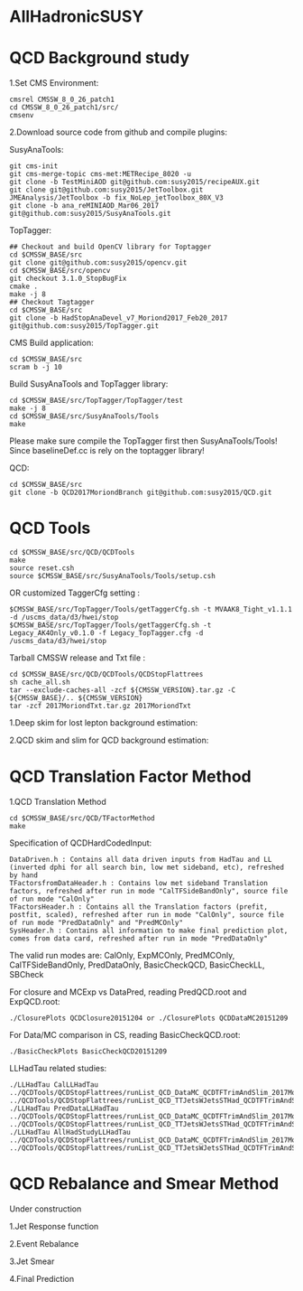 # AllHadronicSUSY
# QCD Background study

1.Set CMS Environment:

```
cmsrel CMSSW_8_0_26_patch1
cd CMSSW_8_0_26_patch1/src/
cmsenv
```
2.Download source code from github and compile plugins:

SusyAnaTools:
```
git cms-init
git cms-merge-topic cms-met:METRecipe_8020 -u
git clone -b TestMiniAOD git@github.com:susy2015/recipeAUX.git
git clone git@github.com:susy2015/JetToolbox.git JMEAnalysis/JetToolbox -b fix_NoLep_jetToolbox_80X_V3
git clone -b ana_reMINIAOD_Mar06_2017 git@github.com:susy2015/SusyAnaTools.git
```

TopTagger:
```
## Checkout and build OpenCV library for Toptagger
cd $CMSSW_BASE/src
git clone git@github.com:susy2015/opencv.git
cd $CMSSW_BASE/src/opencv
git checkout 3.1.0_StopBugFix
cmake .
make -j 8
## Checkout Tagtagger
cd $CMSSW_BASE/src
git clone -b HadStopAnaDevel_v7_Moriond2017_Feb20_2017 git@github.com:susy2015/TopTagger.git
```

CMS Build application:
```
cd $CMSSW_BASE/src
scram b -j 10
```

Build SusyAnaTools and TopTagger library:
```
cd $CMSSW_BASE/src/TopTagger/TopTagger/test
make -j 8
cd $CMSSW_BASE/src/SusyAnaTools/Tools
make
```
Please make sure compile the TopTagger first then SusyAnaTools/Tools! Since baselineDef.cc is rely on the toptagger library!

QCD:
```
cd $CMSSW_BASE/src
git clone -b QCD2017MoriondBranch git@github.com:susy2015/QCD.git
```
# QCD Tools

```
cd $CMSSW_BASE/src/QCD/QCDTools
make
source reset.csh
source $CMSSW_BASE/src/SusyAnaTools/Tools/setup.csh
```
OR customized TaggerCfg setting : 
```
$CMSSW_BASE/src/TopTagger/Tools/getTaggerCfg.sh -t MVAAK8_Tight_v1.1.1 -d /uscms_data/d3/hwei/stop
$CMSSW_BASE/src/TopTagger/Tools/getTaggerCfg.sh -t Legacy_AK4Only_v0.1.0 -f Legacy_TopTagger.cfg -d /uscms_data/d3/hwei/stop
```

Tarball CMSSW release and Txt file : 
```
cd $CMSSW_BASE/src/QCD/QCDTools/QCDStopFlattrees
sh cache_all.sh
tar --exclude-caches-all -zcf ${CMSSW_VERSION}.tar.gz -C ${CMSSW_BASE}/.. ${CMSSW_VERSION}
tar -zcf 2017MoriondTxt.tar.gz 2017MoriondTxt
```

1.Deep skim for lost lepton background estimation:

2.QCD skim and slim for QCD background estimation:

# QCD Translation Factor Method

1.QCD Translation Method
```
cd $CMSSW_BASE/src/QCD/TFactorMethod
make
```
Specification of QCDHardCodedInput:

```
DataDriven.h : Contains all data driven inputs from HadTau and LL (inverted dphi for all search bin, low met sideband, etc), refreshed by hand
TFactorsfromDataHeader.h : Contains low met sideband Translation factors, refreshed after run in mode "CalTFSideBandOnly", source file of run mode "CalOnly"
TFactorsHeader.h : Contains all the Translation factors (prefit, postfit, scaled), refreshed after run in mode "CalOnly", source file of run mode "PredDataOnly" and "PredMCOnly"
SysHeader.h : Contains all information to make final prediction plot, comes from data card, refreshed after run in mode "PredDataOnly"
```
The valid run modes are: CalOnly, ExpMCOnly, PredMCOnly, CalTFSideBandOnly, PredDataOnly, BasicCheckQCD, BasicCheckLL, SBCheck

For closure and MCExp vs DataPred, reading PredQCD.root and ExpQCD.root:
```
./ClosurePlots QCDClosure20151204 or ./ClosurePlots QCDDataMC20151209
```
For Data/MC comparison in CS, reading BasicCheckQCD.root:
```
./BasicCheckPlots BasicCheckQCD20151209
```
LLHadTau related studies:
```
./LLHadTau CalLLHadTau ../QCDTools/QCDStopFlattrees/runList_QCD_DataMC_QCDTFTrimAndSlim_2017Moriondv12.txt ../QCDTools/QCDStopFlattrees/runList_QCD_TTJetsWJetsSTHad_QCDTFTrimAndSlim_2017Moriondv12.txt
./LLHadTau PredDataLLHadTau ../QCDTools/QCDStopFlattrees/runList_QCD_DataMC_QCDTFTrimAndSlim_2017Moriondv12.txt ../QCDTools/QCDStopFlattrees/runList_QCD_TTJetsWJetsSTHad_QCDTFTrimAndSlim_2017Moriondv12.txt
./LLHadTau AllHadStudyLLHadTau ../QCDTools/QCDStopFlattrees/runList_QCD_DataMC_QCDTFTrimAndSlim_2017Moriondv12.txt ../QCDTools/QCDStopFlattrees/runList_QCD_TTJetsWJetsSTHad_QCDTFTrimAndSlim_2017Moriondv12.txt
```

# QCD Rebalance and Smear Method

Under construction

1.Jet Response function

2.Event Rebalance

3.Jet Smear

4.Final Prediction
